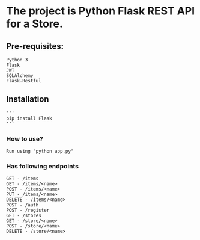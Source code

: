 # The project is Python Flask REST API for a Store.

## Pre-requisites:
	Python 3
	Flask
	JWT
	SQLAlchemy
	Flask-Restful

## Installation
	'''
	pip install Flask
	'''

### How to use?
	Run using "python app.py"

### Has following endpoints

	GET - /items
	GET - /items/<name>
	POST - /items/<name>
	PUT - /items/<name>
	DELETE - /items/<name>
	POST - /auth
	POST - /register
	GET - /stores
	GET - /store/<name>
	POST - /store/<name>
	DELETE - /store/<name>
